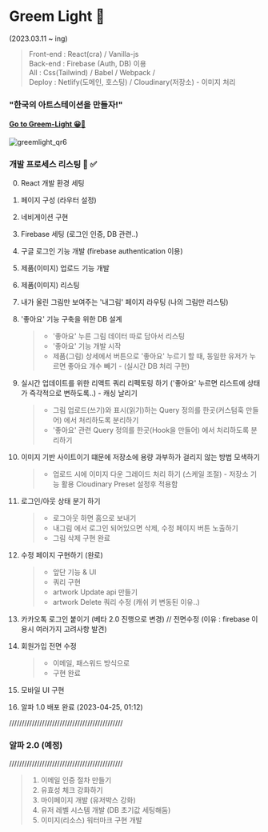 # Greem Light 🎨

(2023.03.11 ~ ing)

> Front-end : React(cra) / Vanilla-js  
> Back-end : Firebase (Auth, DB) 이용  
> All : Css(Tailwind) / Babel / Webpack /  
> Deploy : Netlify(도메인, 호스팅) / Cloudinary(저장소) - 이미지 처리

### "한국의 아트스테이션을 만들자!"

#### [Go to Greem-Light 😀🚀](https://fabulous-elf-ae7759.netlify.app/)

![greemlight_qr6](https://user-images.githubusercontent.com/57241573/235341361-68964357-0e1a-42e2-b7ba-8ba291b216ab.png)

### 개발 프로세스 리스팅 📒 ✅

0.  React 개발 환경 세팅
1.  페이지 구성 (라우터 설정)
2.  네비게이션 구현
3.  Firebase 세팅 (로그인 인증, DB 관련..)
4.  구글 로그인 기능 개발 (firebase authentication 이용)
5.  제품(이미지) 업로드 기능 개발
6.  제품(이미지) 리스팅
7.  내가 올린 그림만 보여주는 '내그림' 페이지 라우팅 (나의 그림만 리스팅)
8.  '좋아요' 기능 구축을 위한 DB 설계
    > - '좋아요' 누른 그림 데이터 따로 담아서 리스팅
    > - '좋아요' 기능 개발 시작
    > - 제품(그림) 상세에서 버튼으로 '좋아요' 누르기 할 때, 동일한 유저가 누르면 좋아요 개수 빼기 - (실시간 DB 처리 구현)
9.  실시간 업데이트를 위한 리액트 쿼리 리펙토링 하기 ('좋아요' 누르면 리스트에 상태가 즉각적으로 변하도록..) - 캐싱 날리기

    > - 그림 업로드(쓰기)와 표시(읽기)하는 Query 정의를 한곳(커스텀훅 만들어) 에서 처리하도록 분리하기
    > - '좋아요' 관련 Query 정의를 한곳(Hook을 만들어) 에서 처리하도록 분리하기

10. 이미지 기반 사이트이기 떄문에 저장소에 용량 과부하가 걸리지 않는 방법 모색하기
    > - 업로드 시에 이미지 다운 그레이드 처리 하기 (스케일 조절) - 저장소 기능 활용 Cloudinary Preset 설정후 적용함
11. 로그인/아웃 상태 분기 하기
    > - 로그아웃 하면 홈으로 보내기
    > - 내그림 에서 로그인 되어있으면 삭제, 수정 페이지 버튼 노출하기
    > - 그림 삭제 구현 완료
12. 수정 페이지 구현하기 (완로)
    > - 앞단 기능 & UI
    > - 쿼리 구현
    > - artwork Update api 만들기
    > - artwork Delete 쿼리 수정 (캐쉬 키 변동된 이유..)
13. 카카오톡 로그인 붙이기 (베타 2.0 진행으로 변경) // 전면수정 (이유 : firebase 이용시 여러가지 고려사항 발견)
14. 회원가입 전면 수정
    > - 이메일, 패스워드 방식으로
    > - 구현 완료
15. 모바일 UI 구현
16. 알파 1.0 배포 완료 (2023-04-25, 01:12)

/////////////////////////////////////////////

### 알파 2.0 (예정)

/////////////////////////////////////////////

> 1. 이메일 인증 절차 만들기
> 2. 유효성 체크 강화하기
> 3. 마이페이지 개발 (유저박스 강화)
> 4. 유저 레벨 시스템 개발 (DB 초기값 세팅해둠)
> 5. 이미지(리소스) 워터마크 구현 개발
